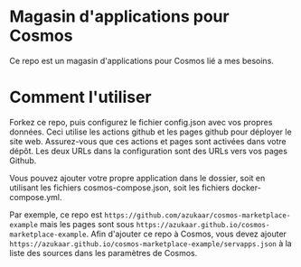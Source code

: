 # Magasin d'applications pour Cosmos

Ce repo est un magasin d'applications pour Cosmos lié a mes besoins.

# Comment l'utiliser

Forkez ce repo, puis configurez le fichier config.json avec vos propres données. Ceci utilise les actions github et les pages github pour déployer le site web. Assurez-vous que ces actions et pages sont activées dans votre dépôt. Les deux URLs dans la configuration sont des URLs vers vos pages Github.

Vous pouvez ajouter votre propre application dans le dossier, soit en utilisant les fichiers cosmos-compose.json, soit les fichiers docker-compose.yml.

Par exemple, ce repo est `https://github.com/azukaar/cosmos-marketplace-example` mais les pages sont sous `https://azukaar.github.io/cosmos-marketplace-example`. Afin d'ajouter ce repo à Cosmos, vous devez ajouter `https://azukaar.github.io/cosmos-marketplace-example/servapps.json` à la liste des sources dans les paramètres de Cosmos.

